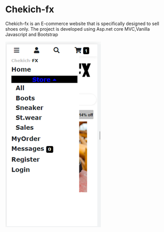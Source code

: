 # Chekich-fx
Chekich-fx is an E-commerce website that is specifically designed to sell shoes only.
The project is developed using Asp.net core MVC,Vanilla Javascript and Bootstrap

![alt text](https://github.com/Siyabongahenry/Chekich-fx/blob/main/store-1.png)


